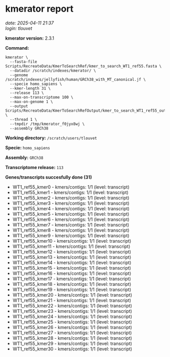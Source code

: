 # kmerator report
*date: 2025-04-11 21:37*  
*login: tlouvet*

**kmerator version:** 2.3.1

**Command:**

```
kmerator \
  --fasta-file Scripts/RecreateData/KmerToSearchRef/kmer_to_search_WT1_ref55.fasta \
  --datadir /scratch/indexes/kmerator/ \
  --genome /scratch/indexes/jellyfish/human/GRCh38_with_MT_canonical.jf \
  --specie homo_sapiens \
  --kmer-length 31 \
  --release 113 \
  --max-on-transcriptome 100 \
  --max-on-genome 1 \
  --output Scripts/RecreateData/KmerToSearchRefOutput/kmer_to_search_WT1_ref55_output \
  --thread 1 \
  --tmpdir /tmp/kmerator_f0jyx8wj \
  --assembly GRCh38
```

**Working directory:** `/scratch/users/tlouvet`

**Specie:** `homo_sapiens`

**Assembly:** `GRCh38`

**Transcriptome release:** `113`

**Genes/transcripts succesfully done (31)**

- WT1_ref55_kmer0 - kmers/contigs: 1/1 (level: transcript)
- WT1_ref55_kmer1 - kmers/contigs: 1/1 (level: transcript)
- WT1_ref55_kmer2 - kmers/contigs: 1/1 (level: transcript)
- WT1_ref55_kmer3 - kmers/contigs: 1/1 (level: transcript)
- WT1_ref55_kmer4 - kmers/contigs: 1/1 (level: transcript)
- WT1_ref55_kmer5 - kmers/contigs: 1/1 (level: transcript)
- WT1_ref55_kmer6 - kmers/contigs: 1/1 (level: transcript)
- WT1_ref55_kmer7 - kmers/contigs: 1/1 (level: transcript)
- WT1_ref55_kmer8 - kmers/contigs: 1/1 (level: transcript)
- WT1_ref55_kmer9 - kmers/contigs: 1/1 (level: transcript)
- WT1_ref55_kmer10 - kmers/contigs: 1/1 (level: transcript)
- WT1_ref55_kmer11 - kmers/contigs: 1/1 (level: transcript)
- WT1_ref55_kmer12 - kmers/contigs: 1/1 (level: transcript)
- WT1_ref55_kmer13 - kmers/contigs: 1/1 (level: transcript)
- WT1_ref55_kmer14 - kmers/contigs: 1/1 (level: transcript)
- WT1_ref55_kmer15 - kmers/contigs: 1/1 (level: transcript)
- WT1_ref55_kmer16 - kmers/contigs: 1/1 (level: transcript)
- WT1_ref55_kmer17 - kmers/contigs: 1/1 (level: transcript)
- WT1_ref55_kmer18 - kmers/contigs: 1/1 (level: transcript)
- WT1_ref55_kmer19 - kmers/contigs: 1/1 (level: transcript)
- WT1_ref55_kmer20 - kmers/contigs: 1/1 (level: transcript)
- WT1_ref55_kmer21 - kmers/contigs: 1/1 (level: transcript)
- WT1_ref55_kmer22 - kmers/contigs: 1/1 (level: transcript)
- WT1_ref55_kmer23 - kmers/contigs: 1/1 (level: transcript)
- WT1_ref55_kmer24 - kmers/contigs: 1/1 (level: transcript)
- WT1_ref55_kmer25 - kmers/contigs: 1/1 (level: transcript)
- WT1_ref55_kmer26 - kmers/contigs: 1/1 (level: transcript)
- WT1_ref55_kmer27 - kmers/contigs: 1/1 (level: transcript)
- WT1_ref55_kmer28 - kmers/contigs: 1/1 (level: transcript)
- WT1_ref55_kmer29 - kmers/contigs: 1/1 (level: transcript)
- WT1_ref55_kmer30 - kmers/contigs: 1/1 (level: transcript)
